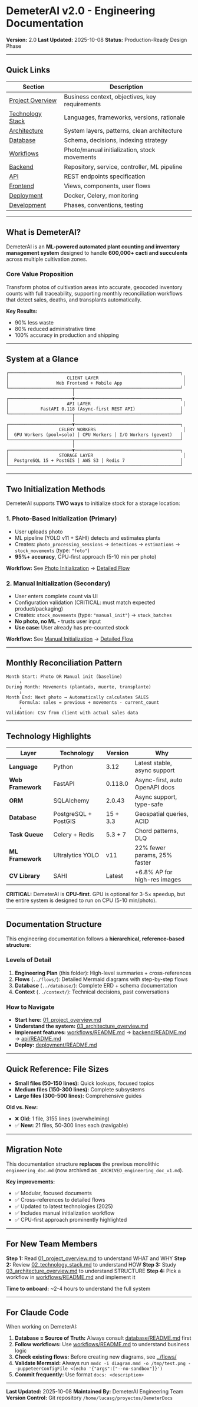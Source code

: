 # DemeterAI v2.0 - Engineering Documentation

**Version:** 2.0
**Last Updated:** 2025-10-08
**Status:** Production-Ready Design Phase

---

## Quick Links

| Section | Description |
|---------|-------------|
| [Project Overview](./01_project_overview.md) | Business context, objectives, key requirements |
| [Technology Stack](./02_technology_stack.md) | Languages, frameworks, versions, rationale |
| [Architecture](./03_architecture_overview.md) | System layers, patterns, clean architecture |
| [Database](./database/README.md) | Schema, decisions, indexing strategy |
| [Workflows](./workflows/README.md) | Photo/manual initialization, stock movements |
| [Backend](./backend/README.md) | Repository, service, controller, ML pipeline |
| [API](./api/README.md) | REST endpoints specification |
| [Frontend](./frontend/README.md) | Views, components, user flows |
| [Deployment](./deployment/README.md) | Docker, Celery, monitoring |
| [Development](./development/README.md) | Phases, conventions, testing |

---

## What is DemeterAI?

DemeterAI is an **ML-powered automated plant counting and inventory management system** designed to handle **600,000+ cacti and succulents** across multiple cultivation zones.

### Core Value Proposition

Transform photos of cultivation areas into accurate, geocoded inventory counts with full traceability, supporting monthly reconciliation workflows that detect sales, deaths, and transplants automatically.

**Key Results:**
- 90% less waste
- 80% reduced administrative time
- 100% accuracy in production and shipping

---

## System at a Glance

```
┌─────────────────────────────────────────────────────────────────┐
│                      CLIENT LAYER                                │
│                  Web Frontend + Mobile App                       │
└────────────────────────┬────────────────────────────────────────┘
                         │
┌────────────────────────▼────────────────────────────────────────┐
│                      API LAYER                                   │
│            FastAPI 0.118 (Async-first REST API)                 │
└────────────────────────┬────────────────────────────────────────┘
                         │
┌────────────────────────▼────────────────────────────────────────┐
│                   CELERY WORKERS                                 │
│  GPU Workers (pool=solo) │ CPU Workers │ I/O Workers (gevent)   │
└────────────────────────┬────────────────────────────────────────┘
                         │
┌────────────────────────▼────────────────────────────────────────┐
│                   STORAGE LAYER                                  │
│  PostgreSQL 15 + PostGIS │ AWS S3 │ Redis 7                     │
└─────────────────────────────────────────────────────────────────┘
```

---

## Two Initialization Methods

DemeterAI supports **TWO ways** to initialize stock for a storage location:

### 1. Photo-Based Initialization (Primary)

- User uploads photo
- ML pipeline (YOLO v11 + SAHI) detects and estimates plants
- Creates: `photo_processing_sessions` → `detections` → `estimations` → `stock_movements` (type: `"foto"`)
- **95%+ accuracy**, CPU-first approach (5-10 min per photo)

**Workflow:** See [Photo Initialization](./workflows/photo_initialization.md) → [Detailed Flow](../flows/procesamiento_ml_upload_s3_principal/README.md)

### 2. Manual Initialization (Secondary)

- User enters complete count via UI
- Configuration validation (CRITICAL: must match expected product/packaging)
- Creates: `stock_movements` (type: `"manual_init"`) → `stock_batches`
- **No photo, no ML** - trusts user input
- **Use case:** User already has pre-counted stock

**Workflow:** See [Manual Initialization](./workflows/manual_initialization.md) → [Detailed Flow](../flows/manual_stock_initialization/README.md)

---

## Monthly Reconciliation Pattern

```
Month Start: Photo OR Manual init (baseline)
     ↓
During Month: Movements (plantado, muerte, transplante)
     ↓
Month End: Next photo → Automatically calculates SALES
     Formula: sales = previous + movements - current_count
     ↓
Validation: CSV from client with actual sales data
```

---

## Technology Highlights

| Layer | Technology | Version | Why |
|-------|-----------|---------|-----|
| **Language** | Python | 3.12 | Latest stable, async support |
| **Web Framework** | FastAPI | 0.118.0 | Async-first, auto OpenAPI docs |
| **ORM** | SQLAlchemy | 2.0.43 | Async support, type-safe |
| **Database** | PostgreSQL + PostGIS | 15 + 3.3 | Geospatial queries, ACID |
| **Task Queue** | Celery + Redis | 5.3 + 7 | Chord patterns, DLQ |
| **ML Framework** | Ultralytics YOLO | v11 | 22% fewer params, 25% faster |
| **CV Library** | SAHI | Latest | +6.8% AP for high-res images |

**CRITICAL:** DemeterAI is **CPU-first**. GPU is optional for 3-5× speedup, but the entire system is designed to run on CPU (5-10 min/photo).

---

## Documentation Structure

This engineering documentation follows a **hierarchical, reference-based structure**:

### Levels of Detail

1. **Engineering Plan** (this folder): High-level summaries + cross-references
2. **Flows** (`../flows/`): Detailed Mermaid diagrams with step-by-step flows
3. **Database** (`../database/`): Complete ERD + schema documentation
4. **Context** (`../context/`): Technical decisions, past conversations

### How to Navigate

- **Start here:** [01_project_overview.md](./01_project_overview.md)
- **Understand the system:** [03_architecture_overview.md](./03_architecture_overview.md)
- **Implement features:** [workflows/README.md](./workflows/README.md) → [backend/README.md](./backend/README.md) → [api/README.md](./api/README.md)
- **Deploy:** [deployment/README.md](./deployment/README.md)

---

## Quick Reference: File Sizes

- **Small files (50-150 lines):** Quick lookups, focused topics
- **Medium files (150-300 lines):** Complete subsystems
- **Large files (300-500 lines):** Comprehensive guides

**Old vs. New:**
- ❌ **Old:** 1 file, 3155 lines (overwhelming)
- ✅ **New:** 21 files, 50-300 lines each (navigable)

---

## Migration Note

This documentation structure **replaces** the previous monolithic `engineering_doc.md` (now archived as `_ARCHIVED_engineering_doc_v1.md`).

**Key improvements:**
- ✅ Modular, focused documents
- ✅ Cross-references to detailed flows
- ✅ Updated to latest technologies (2025)
- ✅ Includes manual initialization workflow
- ✅ CPU-first approach prominently highlighted

---

## For New Team Members

**Step 1:** Read [01_project_overview.md](./01_project_overview.md) to understand WHAT and WHY
**Step 2:** Review [02_technology_stack.md](./02_technology_stack.md) to understand HOW
**Step 3:** Study [03_architecture_overview.md](./03_architecture_overview.md) to understand STRUCTURE
**Step 4:** Pick a workflow in [workflows/README.md](./workflows/README.md) and implement it

**Time to onboard:** ~2-4 hours to understand the full system

---

## For Claude Code

When working on DemeterAI:

1. **Database = Source of Truth:** Always consult [database/README.md](./database/README.md) first
2. **Follow workflows:** Use [workflows/README.md](./workflows/README.md) to understand business logic
3. **Check existing flows:** Before creating new diagrams, see [../flows/](../flows/)
4. **Validate Mermaid:** Always run `mmdc -i diagram.mmd -o /tmp/test.png --puppeteerConfigFile <(echo '{"args":["--no-sandbox"]}')`
5. **Commit frequently:** Use format `docs: <description>`

---

**Last Updated:** 2025-10-08
**Maintained By:** DemeterAI Engineering Team
**Version Control:** Git repository `/home/lucasg/proyectos/DemeterDocs`
